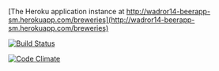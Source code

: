 [The Heroku application instance at http://wadror14-beerapp-sm.herokuapp.com/breweries](http://wadror14-beerapp-sm.herokuapp.com/breweries)

[![Build Status](https://travis-ci.org/smakinen/wadror.png)](https://travis-ci.org/smakinen/wadror)

[![Code Climate](https://codeclimate.com/github/smakinen/wadror.png)](https://codeclimate.com/github/smakinen/wadror)
